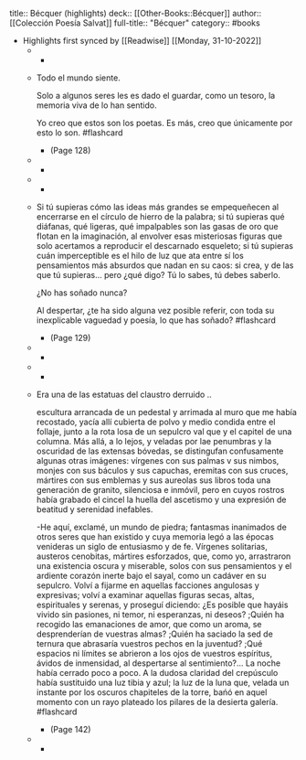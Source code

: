 title:: Bécquer (highlights)
deck:: [[Other-Books::Bécquer]]
author:: [[Colección Poesía Salvat]]
full-title:: "Bécquer"
category:: #books

- Highlights first synced by [[Readwise]] [[Monday, 31-10-2022]]
	- -
	- Todo el mundo siente.
	  
	  Solo a algunos seres les es dado el guardar, como un tesoro, la memoria viva de lo han sentido.
	  
	  Yo creo que estos son los poetas. Es más, creo que únicamente por esto lo son. #flashcard
		- (Page 128)
	- -
	- -
	- Si tú supieras cómo las ideas más grandes se empequeñecen al encerrarse en el círculo de hierro de la palabra; si tú supieras qué diáfanas, qué ligeras, qué impalpables son las gasas de oro que flotan en la imaginación, al envolver esas misteriosas figuras que solo acertamos a reproducir el descarnado esqueleto; si tú supieras cuán imperceptible es el hilo de luz que ata entre sí los pensamientos más absurdos que nadan en su caos: si crea, y de las que tú supieras... pero ¿qué digo? Tú lo sabes, tú debes saberlo.
	  
	  ¿No has soñado nunca?
	  
	  Al despertar, ¿te ha sido alguna vez posible referir, con toda su inexplicable vaguedad y poesía, lo que has soñado? #flashcard
		- (Page 129)
	- -
	- -
	- Era una de las estatuas del claustro derruido ..
	  
	  escultura arrancada de un pedestal y arrimada al muro que me había recostado, yacía allí cubierta de polvo y medio condida entre el follaje, junto a la rota losa de un sepulcro val que y el capitel de una columna. Más allá, a lo lejos, y veladas por lae penumbras y la oscuridad de las extensas bóvedas, se distingufan confusamente algunas otras imágenes: vírgenes con sus palmas v sus nimbos, monjes con sus báculos y sus capuchas, eremitas con sus cruces, mártires con sus emblemas y sus aureolas sus libros toda una generación de granito, silenciosa e inmóvil, pero en cuyos rostros había grabado el cincel la huella del ascetismo y una expresión de beatitud y serenidad inefables.
	  
	  -He aquí, exclamé, un mundo de piedra; fantasmas inanimados de otros seres que han existido y cuya memoria legó a las épocas venideras un siglo de entusiasmo y de fe. Vírgenes solitarias, austeros cenobitas, mártires esforzados, que, como yo, arrastraron una existencia oscura y miserable, solos con sus pensamientos y el ardiente corazón inerte bajo el sayal, como un cadáver en su sepulcro. Volví a fijarme en aquellas facciones angulosas y expresivas; volví a examinar aquellas figuras secas, altas, espirituales y serenas, y proseguí diciendo: ¿Es posible que hayáis vivido sin pasiones, ni temor, ni esperanzas, ni deseos? ;Quién ha recogido las emanaciones de amor, que como un aroma, se desprenderían de vuestras almas? ;Quién ha saciado la sed de ternura  que abrasaría vuestros pechos en la juventud? ;Qué espacios ni límites se abrieron a los ojos de vuestros espíritus, ávidos de inmensidad, al despertarse al sentimiento?... La noche había cerrado poco a poco. A la dudosa claridad del crepúsculo había sustituido una luz tibia y azul; la luz de la luna que, velada un instante por los oscuros chapiteles de la torre, bańó en aquel momento con un rayo plateado los pilares de la desierta galería. #flashcard
		- (Page 142)
	- -